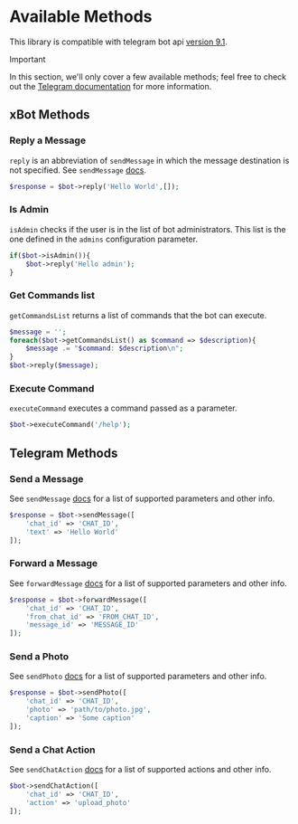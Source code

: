 # Available Methods


This library is compatible with telegram bot api [version 9.1](https://core.telegram.org/bots/api#july-3-2025).

> [!IMPORTANT]
> In this section, we'll only cover a few available methods; feel free to check out the [Telegram documentation](https://core.telegram.org/bots/api) for more information.



## xBot Methods


### Reply a Message

`reply` is an abbreviation of `sendMessage` in which the message destination is not specified.
See `sendMessage` [docs](https://github.com/alexsandrov16/xbot/blob/main/docs/example.md#send-a-message).

```php
$response = $bot->reply('Hello World',[]);
```


### Is Admin

`isAdmin` checks if the user is in the list of bot administrators. This list is the one defined in the `admins` configuration parameter.

```php
if($bot->isAdmin()){
    $bot->reply('Hello admin');
}
```


### Get Commands list

`getCommandsList` returns a list of commands that the bot can execute.

```php
$message = '';
foreach($bot->getCommandsList() as $command => $description){
    $message .= "$command: $description\n";
}
$bot->reply($message);
```


### Execute Command

`executeCommand` executes a command passed as a parameter.

```php
$bot->executeCommand('/help');
```


## Telegram Methods


### Send a Message

See `sendMessage` [docs](https://core.telegram.org/bots/api#sendmessage) for a list of supported parameters and other info.

```php
$response = $bot->sendMessage([
    'chat_id' => 'CHAT_ID',
    'text' => 'Hello World'
]);
```


### Forward a Message

See `forwardMessage` [docs](https://core.telegram.org/bots/api#forwardmessage) for a list of supported parameters and other info.

```php
$response = $bot->forwardMessage([
    'chat_id' => 'CHAT_ID',
    'from_chat_id' => 'FROM_CHAT_ID',
    'message_id' => 'MESSAGE_ID'
]);
```


### Send a Photo

See `sendPhoto` [docs](https://core.telegram.org/bots/api#sendphoto) for a list of supported parameters and other info.

```php
$response = $bot->sendPhoto([
    'chat_id' => 'CHAT_ID',
    'photo' => 'path/to/photo.jpg',
    'caption' => 'Some caption'
]);
```


### Send a Chat Action

See `sendChatAction` [docs](https://core.telegram.org/bots/api#sendchataction) for a list of supported actions and other info.

```php
$bot->sendChatAction([
    'chat_id' => 'CHAT_ID',
    'action' => 'upload_photo'
]);
```